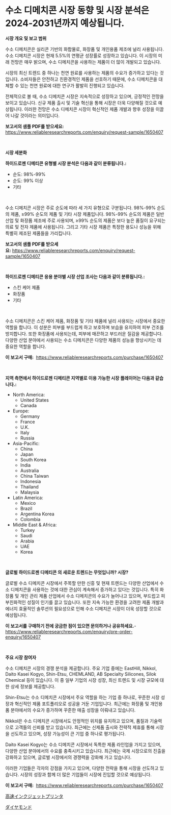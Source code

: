<p><h1>수소 디메치콘 시장 동향 및 시장 분석은 2024-2031년까지 예상됩니다.</h1></p><p><strong>시장 개요 및 보고 범위</strong></p>
<p><p>수소 디메치콘은 실리콘 기반의 화합물로, 화장품 및 개인용품 제조에 널리 사용됩니다. 수소 디메치콘 시장은 현재 5.5%의 연평균 성장률로 성장하고 있습니다. 이 시장의 미래 전망은 매우 밝으며, 수소 디메치콘을 사용하는 제품이 더 많이 개발되고 있습니다.</p><p>시장의 최신 트렌드 중 하나는 천연 원료를 사용하는 제품의 수요가 증가하고 있다는 것입니다. 소비자들은 안전하고 친환경적인 제품을 선호하기 때문에, 수소 디메치콘을 대체할 수 있는 천연 원료에 대한 연구가 활발히 진행되고 있습니다.</p><p>전체적으로 볼 때, 수소 디메치콘 시장은 지속적으로 성장하고 있으며, 긍정적인 전망을 보이고 있습니다. 신규 제품 출시 및 기술 혁신을 통해 시장은 더욱 다양해질 것으로 예상됩니다. 이러한 전망은 수소 디메치콘 시장이 혁신적인 제품 개발과 향후 성장을 이끌어 나갈 것이라는 의미입니다.</p></p>
<p><strong>보고서의 샘플 PDF를 받으세요:</strong> <a href="https://www.reliableresearchreports.com/enquiry/request-sample/1650407">https://www.reliableresearchreports.com/enquiry/request-sample/1650407</a></p>
<p>&nbsp;</p>
<p><strong>시장 세분화</strong></p>
<p><strong>하이드로젠 디메티콘 유형별 시장 분석은 다음과 같이 분류됩니다.:</strong></p>
<p><ul><li>순도: 98%-99%</li><li>순도: 99% 이상</li><li>기타</li></ul></p>
<p>&nbsp;</p>
<p><p>수소 디메치콘 시장은 주로 순도에 따라 세 가지 유형으로 구분됩니다. 98%-99% 순도의 제품, ≥99% 순도의 제품 및 기타 시장 제품입니다. 98%-99% 순도의 제품은 일반 산업 및 화장품 제조에 주로 사용되며, ≥99% 순도의 제품은 보다 높은 품질이 요구되는 의료 및 전자 제품에 사용됩니다. 그리고 기타 시장 제품은 특정한 용도나 성능을 위해 특별히 제조된 제품들을 가리킵니다.</p></p>
<p><strong>보고서의 샘플 PDF를 받으세요:</strong>&nbsp;<a href="https://www.reliableresearchreports.com/enquiry/request-sample/1650407">https://www.reliableresearchreports.com/enquiry/request-sample/1650407</a></p>
<p>&nbsp;</p>
<p><strong> 하이드로젠 디메티콘 응용 분야별 시장 산업 조사는 다음과 같이 분류됩니다.:</strong></p>
<p><ul><li>스킨 케어 제품</li><li>화장품</li><li>기타</li></ul></p>
<p>&nbsp;</p>
<p><p>수소 디메치콘은 스킨 케어 제품, 화장품 및 기타 제품에 널리 사용되는 시장에서 중요한 역할을 합니다. 이 성분은 피부를 부드럽게 하고 보호하며 보습을 유지하여 피부 건조를 방지합니다. 또한 화장품에 사용되는데, 피부에 매끈하고 부드러운 질감을 제공합니다. 다양한 산업 분야에서 사용되는 수소 디메치콘은 다양한 제품의 성능을 향상시키는 데 중요한 역할을 합니다. </p></p>
<p><strong>이 보고서 구매:</strong>&nbsp; <a href="https://www.reliableresearchreports.com/purchase/1650407">https://www.reliableresearchreports.com/purchase/1650407</a></p>
<p>&nbsp;</p>
<p><strong>지역 측면에서 하이드로젠 디메티콘 지역별로 이용 가능한 시장 플레이어는 다음과 같습니다.:</strong></p>
<p><ul>
    <li>
        North America:
        <ul>
            <li>United States</li>
            <li>Canada</li>
        </ul>
    </li>
    <li>
        Europe:
        <ul>
            <li>Germany</li>
            <li>France</li>
            <li>U.K.</li>
            <li>Italy</li>
            <li>Russia</li>
        </ul>
    </li>
    <li>
        Asia-Pacific:
        <ul>
            <li>China</li>
            <li>Japan</li>
            <li>South Korea</li>
            <li>India</li>
            <li>Australia</li>
            <li>China Taiwan</li>
            <li>Indonesia</li>
            <li>Thailand</li>
            <li>Malaysia</li>
        </ul>
    </li>
    <li>
        Latin America:
        <ul>
            <li>Mexico</li>
            <li>Brazil</li>
            <li>Argentina Korea</li>
            <li>Colombia</li>
        </ul>
    </li>
    <li>
        Middle East & Africa:
        <ul>
            <li>Turkey</li>
            <li>Saudi</li>
            <li>Arabia</li>
            <li>UAE</li>
            <li>Korea</li>
        </ul>
    </li>
    </ul></p>
<p>&nbsp;</p>
<p><strong>글로벌 하이드로젠 디메티콘 의 새로운 트렌드는 무엇입니까? 시장?</strong></p>
<p><p>글로벌 수소 디메치콘 시장에서 주목할 만한 신흥 및 현재 트렌드는 다양한 산업에서 수소 디메치콘을 사용하는 것에 대한 관심이 계속해서 증가하고 있다는 것입니다. 특히 화장품 및 개인 관리 제품 산업에서 수소 디메치콘의 수요가 늘어나고 있으며, 부드럽고 피부친화적인 성질이 인기를 끌고 있습니다. 또한 지속 가능한 환경을 고려한 제품 개발과 에너지 효율적인 솔루션의 필요성으로 인해 수소 디메치콘 시장이 더욱 성장할 것으로 예상됩니다.</p></p>
<p><strong>이 보고서를 구매하기 전에 궁금한 점이 있으면 문의하거나 공유하세요.</strong>- <a href="https://www.reliableresearchreports.com/enquiry/pre-order-enquiry/1650407">https://www.reliableresearchreports.com/enquiry/pre-order-enquiry/1650407</a></p>
<p>&nbsp;</p>
<p><strong>주요 시장 참여자</strong></p>
<p><p>수소 디메치콘 시장의 경쟁 분석을 제공합니다. 주요 기업 중에는 EastHill, Nikkol, Daito Kasei Kogyo, Shin-Etsu, CHEMLAND, AB Specialty Silicones, Silok Chemical 등이 있습니다. 이 중 일부 기업의 시장 성장, 최신 트렌드 및 시장 규모에 대한 상세 정보를 제공합니다.</p><p>Shin-Etsu는 수소 디메치콘 시장에서 주요 역할을 하는 기업 중 하나로, 꾸준한 시장 성장과 혁신적인 제품 포트폴리오로 성공을 거둔 기업입니다. 최근에는 화장품 및 개인용품 분야에서의 수요가 증가하며 꾸준한 매출 성장을 이뤄내고 있습니다.</p><p>Nikkol은 수소 디메치콘 시장에서도 안정적인 위치를 유지하고 있으며, 품질과 기술력으로 고객들의 신뢰를 받고 있습니다. 최근에는 신제품 출시와 전략적 제휴를 통해 시장을 선도하고 있으며, 성장 가능성이 큰 기업 중 하나로 평가됩니다.</p><p>Daito Kasei Kogyo는 수소 디메치콘 시장에서 독특한 제품 라인업을 가지고 있으며, 다양한 산업 분야에서의 수요를 충족시키고 있습니다. 최근에는 국제 시장으로의 진출을 강화하고 있으며, 글로벌 시장에서의 경쟁력을 강화해 가고 있습니다.</p><p>이러한 기업들은 각자의 강점을 가지고 있으며, 다양한 전략을 통해 시장을 선도하고 있습니다. 시장의 성장과 함께 더 많은 기업들이 시장에 진입할 것으로 예상됩니다.</p></p>
<p><strong>이 보고서 구매:</strong>&nbsp;&nbsp;<a href="https://www.reliableresearchreports.com/purchase/1650407">https://www.reliableresearchreports.com/purchase/1650407</a></p>
<p><p><a href="https://medium.com/@laceyzemlak1/%E3%83%8F%E3%82%A4%E3%82%B9%E3%83%94%E3%83%BC%E3%83%89%E3%82%A4%E3%83%B3%E3%82%AF%E3%82%B8%E3%82%A7%E3%83%83%E3%83%88%E3%83%97%E3%83%AA%E3%83%B3%E3%82%BF%E3%83%BC%E5%B8%82%E5%A0%B4-%E3%82%BF%E3%82%A4%E3%83%97-%E3%82%A2%E3%83%97%E3%83%AA%E3%82%B1%E3%83%BC%E3%82%B7%E3%83%A7%E3%83%B3-%E5%9C%B0%E7%90%86%E3%81%AB%E3%82%88%E3%82%8B%E5%8C%85%E6%8B%AC%E7%9A%84%E8%A9%95%E4%BE%A1-800a83227772">高速インクジェットプリンタ</a></p><p><a href="https://github.com/one-cool-chick/Market-Research-Report-List-1/blob/main/545573110990.md">ダイヤモンド</a></p></p>
